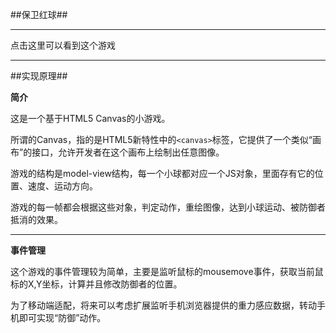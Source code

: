##保卫红球##


----------
点击这里可以看到这个游戏


----------
##实现原理##

**简介**

这是一个基于HTML5 Canvas的小游戏。

所谓的Canvas，指的是HTML5新特性中的`<canvas>`标签，它提供了一个类似“画布”的接口，允许开发者在这个画布上绘制出任意图像。

游戏的结构是model-view结构，每一个小球都对应一个JS对象，里面存有它的位置、速度、运动方向。

游戏的每一帧都会根据这些对象，判定动作，重绘图像，达到小球运动、被防御者抵消的效果。


----------
**事件管理**

这个游戏的事件管理较为简单，主要是监听鼠标的mousemove事件，获取当前鼠标的X,Y坐标，计算并且修改防御者的位置。

为了移动端适配，将来可以考虑扩展监听手机浏览器提供的重力感应数据，转动手机即可实现“防御”动作。



